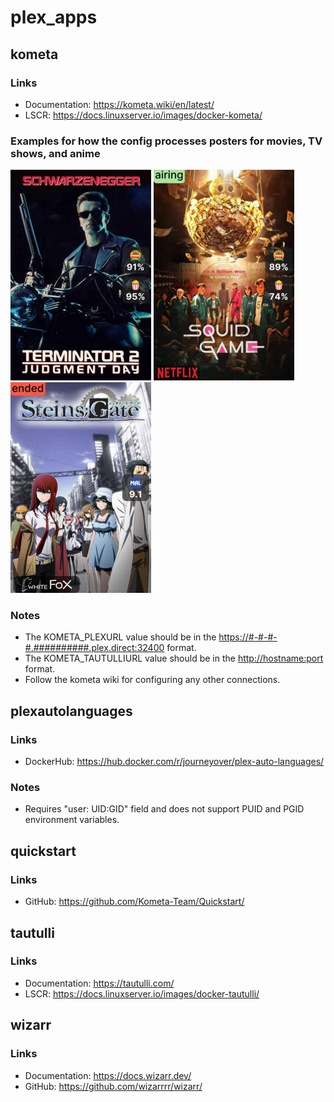 # plex_apps

## kometa

### Links

* Documentation: <https://kometa.wiki/en/latest/>
* LSCR: <https://docs.linuxserver.io/images/docker-kometa/>

### Examples for how the config processes posters for movies, TV shows, and anime

![Movie Poster Example](https://github.com/spcrepeau/Docker-Stack/blob/main/.images/kometa_movie.jpg) ![TV Show Poster Example](https://github.com/spcrepeau/Docker-Stack/blob/main/.images/kometa_tv_show.jpg) ![Anime Poster Example](https://github.com/spcrepeau/Docker-Stack/blob/main/.images/kometa_anime.jpg)

### Notes

* The KOMETA_PLEXURL value should be in the <https://#-#-#-#.##########.plex.direct:32400> format.
* The KOMETA_TAUTULLIURL value should be in the <http://hostname:port> format.
* Follow the kometa wiki for configuring any other connections.

## plexautolanguages

### Links

* DockerHub: <https://hub.docker.com/r/journeyover/plex-auto-languages/>

### Notes

* Requires "user: UID:GID" field and does not support PUID and PGID environment variables.

## quickstart

### Links

* GitHub: <https://github.com/Kometa-Team/Quickstart/>

## tautulli

### Links

* Documentation: <https://tautulli.com/>
* LSCR: <https://docs.linuxserver.io/images/docker-tautulli/>

## wizarr

### Links

* Documentation: <https://docs.wizarr.dev/>
* GitHub: <https://github.com/wizarrrr/wizarr/>
